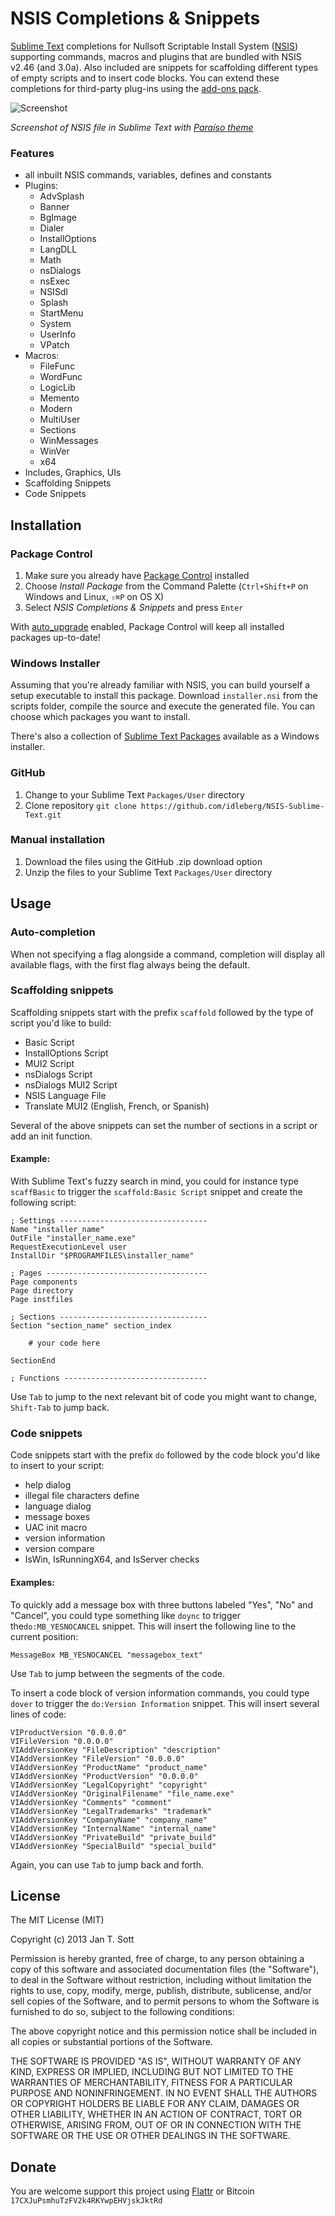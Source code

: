 # NSIS Completions & Snippets

[Sublime Text][1] completions for Nullsoft Scriptable Install System ([NSIS][2]) supporting commands, macros and plugins that are bundled with NSIS v2.46 (and 3.0a). Also included are snippets for scaffolding different types of empty scripts and to insert code blocks. You can extend these completions for third-party plug-ins using the [add-ons pack][3].

![Screenshot](https://raw.github.com/idleberg/NSIS-Sublime-Text/master/screenshot.gif)

*Screenshot of NSIS file in Sublime Text with [Paraíso theme](https://github.com/idleberg/Paraiso.tmTheme)*

### Features
* all inbuilt NSIS commands, variables, defines and constants
* Plugins:
    * AdvSplash
    * Banner
    * BgImage
    * Dialer
    * InstallOptions
    * LangDLL
    * Math
    * nsDialogs
    * nsExec
    * NSISdl
    * Splash
    * StartMenu
    * System
    * UserInfo
    * VPatch
* Macros:
    * FileFunc
    * WordFunc
    * LogicLib
    * Memento
    * Modern
    * MultiUser
    * Sections
    * WinMessages
    * WinVer
    * x64
* Includes, Graphics, UIs
* Scaffolding Snippets
* Code Snippets

## Installation

### Package Control

1. Make sure you already have [Package Control][4] installed
2. Choose *Install Package* from the Command Palette (`Ctrl+Shift+P` on Windows and Linux, `⇧⌘P` on OS X)
3. Select *NSIS Completions & Snippets* and press `Enter`

With [auto_upgrade][5] enabled, Package Control will keep all installed packages up-to-date!

### Windows Installer

Assuming that you're already familiar with NSIS, you can build yourself a setup executable to install this package. Download `installer.nsi` from the scripts folder, compile the source and execute the generated file. You can choose which packages you want to install.

There's also a collection of [Sublime Text Packages][6] available as a Windows installer.

### GitHub

1. Change to your Sublime Text `Packages/User` directory
2. Clone repository `git clone https://github.com/idleberg/NSIS-Sublime-Text.git`

### Manual installation

1. Download the files using the GitHub .zip download option
2. Unzip the files to your Sublime Text `Packages/User` directory

## Usage

### Auto-completion

When not specifying a flag alongside a command, completion will display all available flags, with the first flag always being the default.

### Scaffolding snippets

Scaffolding snippets start with the prefix `scaffold` followed by the type of script you'd like to build:

* Basic Script
* InstallOptions Script
* MUI2 Script
* nsDialogs Script
* nsDialogs MUI2 Script
* NSIS Language File
* Translate MUI2 (English, French, or Spanish)

Several of the above snippets can set the number of sections in a script or add an init function.

#### Example:
With Sublime Text's fuzzy search in mind, you could for instance type `scaffBasic` to trigger the `scaffold:Basic Script` snippet and create the following script:

    ; Settings ---------------------------------
    Name "installer_name"
    OutFile "installer_name.exe"
    RequestExecutionLevel user
    InstallDir "$PROGRAMFILES\installer_name"
    
    ; Pages ------------------------------------
    Page components
    Page directory
    Page instfiles
    
    ; Sections ---------------------------------
    Section "section_name" section_index
    
        # your code here
    
    SectionEnd
    
    ; Functions --------------------------------

Use `Tab` to jump to the next relevant bit of code you might want to change, `Shift-Tab` to jump back.

### Code snippets

Code snippets start with the prefix `do` followed by the code block you'd like to insert to your script:

* help dialog
* illegal file characters define
* language dialog
* message boxes
* UAC init macro
* version information
* version compare
* IsWin, IsRunningX64, and IsServer checks

#### Examples:
To quickly add a message box with three buttons labeled "Yes", "No" and "Cancel", you could type something like `doync` to trigger the`do:MB_YESNOCANCEL` snippet. This will insert the following line to the current position:

    MessageBox MB_YESNOCANCEL "messagebox_text"
    
Use `Tab` to jump between the segments of the code.

To insert a code block of version information commands, you could type `dover` to trigger the `do:Version Information` snippet. This will insert several lines of code:

    VIProductVersion "0.0.0.0"
    VIFileVersion "0.0.0.0"
    VIAddVersionKey "FileDescription" "description"
    VIAddVersionKey "FileVersion" "0.0.0.0"
    VIAddVersionKey "ProductName" "product_name"
    VIAddVersionKey "ProductVersion" "0.0.0.0"
    VIAddVersionKey "LegalCopyright" "copyright"
    VIAddVersionKey "OriginalFilename" "file_name.exe"
    VIAddVersionKey "Comments" "comment"
    VIAddVersionKey "LegalTrademarks" "trademark"
    VIAddVersionKey "CompanyName" "company_name"
    VIAddVersionKey "InternalName" "internal_name"
    VIAddVersionKey "PrivateBuild" "private_build"
    VIAddVersionKey "SpecialBuild" "special_build"

Again, you can use `Tab` to jump back and forth.

## License

The MIT License (MIT)

Copyright (c) 2013 Jan T. Sott

Permission is hereby granted, free of charge, to any person obtaining a copy
of this software and associated documentation files (the "Software"), to deal
in the Software without restriction, including without limitation the rights
to use, copy, modify, merge, publish, distribute, sublicense, and/or sell
copies of the Software, and to permit persons to whom the Software is
furnished to do so, subject to the following conditions:

The above copyright notice and this permission notice shall be included in
all copies or substantial portions of the Software.

THE SOFTWARE IS PROVIDED "AS IS", WITHOUT WARRANTY OF ANY KIND, EXPRESS OR
IMPLIED, INCLUDING BUT NOT LIMITED TO THE WARRANTIES OF MERCHANTABILITY,
FITNESS FOR A PARTICULAR PURPOSE AND NONINFRINGEMENT. IN NO EVENT SHALL THE
AUTHORS OR COPYRIGHT HOLDERS BE LIABLE FOR ANY CLAIM, DAMAGES OR OTHER
LIABILITY, WHETHER IN AN ACTION OF CONTRACT, TORT OR OTHERWISE, ARISING FROM,
OUT OF OR IN CONNECTION WITH THE SOFTWARE OR THE USE OR OTHER DEALINGS IN
THE SOFTWARE.

## Donate

You are welcome support this project using [Flattr](https://flattr.com/submit/auto?user_id=idleberg&url=https://github.com/idleberg/NSIS-Sublime-Text) or Bitcoin `17CXJuPsmhuTzFV2k4RKYwpEHVjskJktRd`

[1]: http://www.sublimetext.com/
[2]: http://nsis.sourceforge.net/
[3]: https://github.com/idleberg/NSIS-Sublime-Text-Addons/
[4]: http://wbond.net/sublime_packages/package_control/
[5]: http://wbond.net/sublime_packages/package_control/settings/
[6]: https://github.com/NSIS-Handbook/Tools/tree/master/Sublime%20Text%20Packages/

